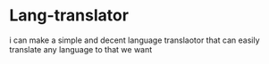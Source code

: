 # Lang-translator
i can make a simple and decent language translaotor that can easily translate any language to that we want 
